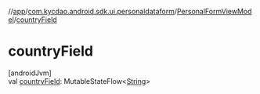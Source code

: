 //[app](../../../index.md)/[com.kycdao.android.sdk.ui.personaldataform](../index.md)/[PersonalFormViewModel](index.md)/[countryField](country-field.md)

# countryField

[androidJvm]\
val [countryField](country-field.md): MutableStateFlow&lt;[String](https://kotlinlang.org/api/latest/jvm/stdlib/kotlin/-string/index.html)&gt;
